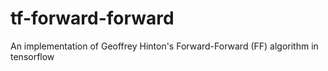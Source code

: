 # tf-forward-forward
An implementation of Geoffrey Hinton's Forward-Forward (FF) algorithm in tensorflow
